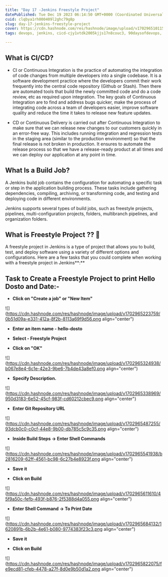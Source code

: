 ```yaml
---
title: "Day 17 -Jenkins Freestyle Project"
datePublished: Tue Dec 19 2023 06:14:50 GMT+0000 (Coordinated Universal Time)
cuid: clqbya1rh000409l2ghc79g8p
slug: day-17-jenkins-freestyle-project
cover: https://cdn.hashnode.com/res/hashnode/image/upload/v1702965101152/16466978-b791-4a7e-8bdf-37a7afd7bb47.avif
tags: devops, jenkins, cicd-cjy1vtdk2005kjjs17n8couc3, 90daysofdevops, shubhamlondhe, trainwithshubham, freestyle-jenkins-project, 90daysofdevopschallenge, tws

---
```


## **What is CI/CD?**

* CI or Continuous Integration is the practice of automating the integration of code changes from multiple developers into a single codebase. It is a software development practice where the developers commit their work frequently into the central code repository (Github or Stash). Then there are automated tools that build the newly committed code and do a code review, etc as required upon integration. The key goals of Continuous Integration are to find and address bugs quicker, make the process of integrating code across a team of developers easier, improve software quality and reduce the time it takes to release new feature updates.
    
* CD or Continuous Delivery is carried out after Continuous Integration to make sure that we can release new changes to our customers quickly in an error-free way. This includes running integration and regression tests in the staging area (similar to the production environment) so that the final release is not broken in production. It ensures to automate the release process so that we have a release-ready product at all times and we can deploy our application at any point in time.
    

## **What Is a Build Job?**

A Jenkins build job contains the configuration for automating a specific task or step in the application building process. These tasks include gathering dependencies, compiling, archiving, or transforming code, and testing and deploying code in different environments.

Jenkins supports several types of build jobs, such as freestyle projects, pipelines, multi-configuration projects, folders, multibranch pipelines, and organization folders.

## **What is Freestyle Project ?? 🤔**

A freestyle project in Jenkins is a type of project that allows you to build, test, and deploy software using a variety of different options and configurations. Here are a few tasks that you could complete when working with a freestyle project in Jenkins**:**

## **Task to Create a Freestyle Project to print Hello Dosto and Date:-**

* **Click on "Create a job" or "New Item"**
    

![](https://cdn.hashnode.com/res/hashnode/image/upload/v1702965223759/0b51d09a-e331-412a-8f2b-8113a69f9d56.png align="center")

* **Enter an item name - hello-dosto**
    
* **Select - Freestyle Project**
    
* **Click on "OK"**
    

![](https://cdn.hashnode.com/res/hashnode/image/upload/v1702965324938/b067e8e4-6c1e-42e3-9be6-7b4de43a8ef0.png align="center")

* **Specify Description.**
    

![](https://cdn.hashnode.com/res/hashnode/image/upload/v1702965338969/950d3183-6e52-45cf-983f-cd60212cbec9.png align="center")

* **Enter Git Repository URL**
    

![](https://cdn.hashnode.com/res/hashnode/image/upload/v1702965487255/93dcb0c0-c0cf-44e8-9b00-db785c5c9c35.png align="center")

* **Inside Build Steps -&gt; Enter Shell Commands**
    

![](https://cdn.hashnode.com/res/hashnode/image/upload/v1702965541938/b2816209-62ff-4561-bc98-6c27b4e8923f.png align="center")

* **Save it**
    
* **Click on Build**
    

![](https://cdn.hashnode.com/res/hashnode/image/upload/v1702965611610/45f9a50c-fefb-493f-b876-2f5388d4a055.png align="center")

* **Enter Shell Command -&gt; To Print Date**
    

![](https://cdn.hashnode.com/res/hashnode/image/upload/v1702965684132/1620891b-6b2b-4e61-b080-9774383f23c3.png align="center")

* **Save it**
    
* **Click on Build**
    

![](https://cdn.hashnode.com/res/hashnode/image/upload/v1702965822075/fe9ecd81-cfeb-4478-a27f-8d0e9b50d1a2.png align="center")